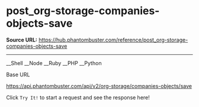 # post_org-storage-companies-objects-save

**Source URL:** https://hub.phantombuster.com/reference/post_org-storage-companies-objects-save

---

__Shell __Node __Ruby __PHP __Python

Base URL

https://api.phantombuster.com/api/v2/org-storage/companies-objects/save

Click `Try It!` to start a request and see the response here!